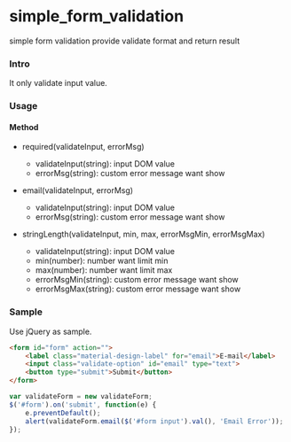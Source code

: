 simple_form_validation
======================

simple form validation provide validate format and return result

### Intro

It only validate input value.

### Usage

#### Method

* required(validateInput, errorMsg)
    * validateInput(string): input DOM value
    * errorMsg(string): custom error message want show

* email(validateInput, errorMsg)
    * validateInput(string): input DOM value
    * errorMsg(string): custom error message want show

* stringLength(validateInput, min, max, errorMsgMin, errorMsgMax)
    * validateInput(string): input DOM value
    * min(number): number want limit min
    * max(number): number want limit max
    * errorMsgMin(string): custom error message want show
    * errorMsgMax(string): custom error message want show


### Sample

Use jQuery as sample.

```html
<form id="form" action="">
    <label class="material-design-label" for="email">E-mail</label>
    <input class="validate-option" id="email" type="text">
    <button type="submit">Submit</button>
</form>
```

```javascript
var validateForm = new validateForm;
$('#form').on('submit', function(e) {
    e.preventDefault();
    alert(validateForm.email($('#form input').val(), 'Email Error'));
});
```